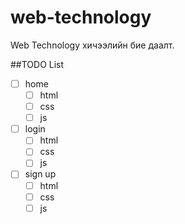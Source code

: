 # web-technology

Web Technology хичээлийн бие даалт.

##TODO List
-[ ] home
  -[ ] html
  -[ ] css
  -[ ] js
-[ ] login
  -[ ] html
  -[ ] css
  -[ ] js
-[ ] sign up
  -[ ] html
  -[ ] css
  -[ ] js
